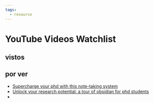 ```yaml
---
tags:
  - resource
---
```

# YouTube Videos Watchlist
## vistos

## por ver
- [Supercharge your phd with this note-taking system](https://www.youtube.com/watch?v=R0CNzr9Q3ME&ab_channel=MartinAdams)
- [Unlock your research potential: a tour of obsidian for phd students](https://www.youtube.com/watch?v=XE_CGBlQ17o&ab_channel=MartinAdams)
- 